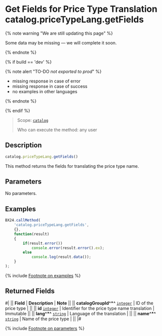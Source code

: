 # Get Fields for Price Type Translation catalog.priceTypeLang.getFields

{% note warning "We are still updating this page" %}

Some data may be missing — we will complete it soon.

{% endnote %}

{% if build == 'dev' %}

{% note alert "TO-DO _not exported to prod_" %}

- missing response in case of error
- missing response in case of success
- no examples in other languages
  
{% endnote %}

{% endif %}

> Scope: [`catalog`](../../../scopes/permissions.md)
>
> Who can execute the method: any user

## Description

```js
catalog.priceTypeLang.getFields()
```

This method returns the fields for translating the price type name.

## Parameters

No parameters.

## Examples

```javascript
BX24.callMethod(
    'catalog.priceTypeLang.getFields',
    {},
    function(result)
    {
        if(result.error())
            console.error(result.error().ex);
        else
            console.log(result.data());
    }
);
```
{% include [Footnote on examples](../../../../_includes/examples.md) %}

## Returned Fields

#| 
|| **Field** | **Description** | **Note** ||
|| **catalogGroupId^*^** 
[`integer`](../../data-types.md) | ID of the price type |  ||
|| **id**
[`integer`](../../data-types.md) | Identifier for the price type name translation | Immutable ||
|| **lang^*^**
[`string`](../../data-types.md) | Language of the translation |  ||
|| **name^*^**
[`string`](../../data-types.md) | Name of the price type |  ||
|#

{% include [Footnote on parameters](../../../../_includes/required.md) %}